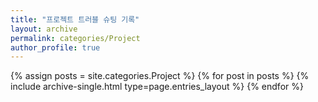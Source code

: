 ```yaml
---
title: "프로젝트 트러블 슈팅 기록"
layout: archive
permalink: categories/Project
author_profile: true
---
```


{% assign posts = site.categories.Project %}
{% for post in posts %} {% include archive-single.html type=page.entries_layout %} {% endfor %}